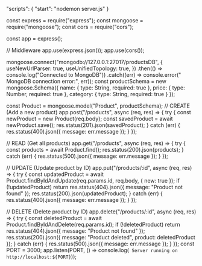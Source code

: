 "scripts": {
  "start": "nodemon server.js"
}

const express = require("express");
const mongoose = require("mongoose");
const cors = require("cors");

const app = express();

// Middleware
app.use(express.json());
app.use(cors());

mongoose.connect("mongodb://127.0.0.1:27017/productsDB", {
  useNewUrlParser: true,
  useUnifiedTopology: true,
})
.then(() => console.log("Connected to MongoDB"))
.catch((err) => console.error(" MongoDB connection error:", err));
const productSchema = new mongoose.Schema({
  name: {
    type: String,
    required: true
  },
  price: {
    type: Number,
    required: true
  },
  category: {
    type: String,
    required: true
  }
});

const Product = mongoose.model("Product", productSchema);
// CREATE (Add a new product)
app.post("/products", async (req, res) => {
  try {
    const newProduct = new Product(req.body);
    const savedProduct = await newProduct.save();
    res.status(201).json(savedProduct);
  } catch (err) {
    res.status(400).json({ message: err.message });
  }
});

//  READ (Get all products)
app.get("/products", async (req, res) => {
  try {
    const products = await Product.find();
    res.status(200).json(products);
  } catch (err) {
    res.status(500).json({ message: err.message });
  }
});

//  UPDATE (Update product by ID)
app.put("/products/:id", async (req, res) => {
  try {
    const updatedProduct = await Product.findByIdAndUpdate(req.params.id, req.body, { new: true });
    if (!updatedProduct) return res.status(404).json({ message: "Product not found" });
    res.status(200).json(updatedProduct);
  } catch (err) {
    res.status(400).json({ message: err.message });
  }
});

//  DELETE (Delete product by ID)
app.delete("/products/:id", async (req, res) => {
  try {
    const deletedProduct = await Product.findByIdAndDelete(req.params.id);
    if (!deletedProduct) return res.status(404).json({ message: "Product not found" });
    res.status(200).json({ message: "Product deleted", product: deletedProduct });
  } catch (err) {
    res.status(500).json({ message: err.message });
  }
});
const PORT = 3000;
app.listen(PORT, () => console.log(` Server running on http://localhost:${PORT}`));
